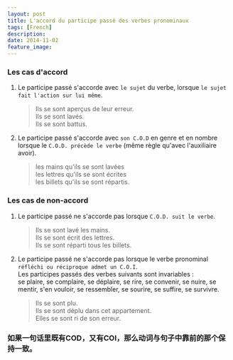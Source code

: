 ```yaml
---
layout: post
title: L'accord du participe passé des verbes pronominaux
tags: [French]
description: 
date: 2014-11-02
feature_image:
---
```


### Les cas d'accord 
1. Le participe passé s'accorde avec `le sujet` du verbe, lorsque `le sujet fait l'action sur lui même`. 

	> Ils se sont aperçus de leur erreur.  
	> Ils se sont lavés.  
	> Ils se sont battus.  

2. Le participe passé s'accorde avec `son C.O.D` en genre et en nombre lorsque le `C.O.D. précède le verbe` (même règle qu'avec l'auxiliaire avoir).
	
	>les mains qu'ils se sont lavées  
	>les lettres qu'ils se sont écrites  
	>les billets qu'ils se sont répartis.

### Les cas de non-accord 
1. Le participe passé ne s'accorde pas lorsque `C.O.D. suit le verbe`. 

	> Ils se sont lavé les mains.  
	> Ils se sont écrit des lettres.  
	> Ils se sont réparti tous les billets.

2. Le participe passé ne s'accorde pas lorsque le verbe pronominal `réfléchi ou réciproque admet un C.O.I`.  
Les participes passés des verbes suivants sont invariables :  
se plaire, se complaire, se déplaire, se rire, se convenir, se nuire, se mentir, s'en vouloir, se ressembler, se sourire, se suffire, se survivre.

	> Ils se sont plu.  
	> Ils se sont déplu dans cet appartement.  
	> Elles se sont ri de son erreur.

### 如果一句话里既有COD，又有COI，那么动词与句子中靠前的那个保持一致。




